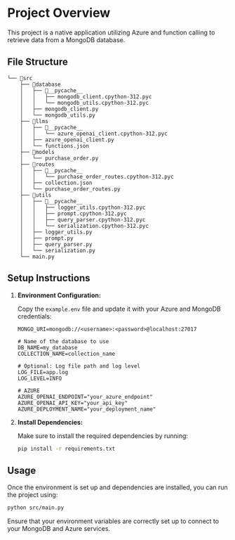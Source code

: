 # Project Overview

This project is a native application utilizing Azure and function calling to retrieve data from a MongoDB database.

## File Structure

```
└── 📁src
    ├── 📁database
    │   ├── 📁__pycache__
    │   │   ├── mongodb_client.cpython-312.pyc
    │   │   └── mongodb_utils.cpython-312.pyc
    │   ├── mongodb_client.py
    │   └── mongodb_utils.py
    ├── 📁llms
    │   ├── 📁__pycache__
    │   │   └── azure_openai_client.cpython-312.pyc
    │   ├── azure_openai_client.py
    │   └── functions.json
    ├── 📁models
    │   └── purchase_order.py
    ├── 📁routes
    │   ├── 📁__pycache__
    │   │   └── purchase_order_routes.cpython-312.pyc
    │   ├── collection.json
    │   └── purchase_order_routes.py
    ├── 📁utils
    │   ├── 📁__pycache__
    │   │   ├── logger_utils.cpython-312.pyc
    │   │   ├── prompt.cpython-312.pyc
    │   │   ├── query_parser.cpython-312.pyc
    │   │   └── serialization.cpython-312.pyc
    │   ├── logger_utils.py
    │   ├── prompt.py
    │   ├── query_parser.py
    │   └── serialization.py
    └── main.py
```



## Setup Instructions

1. **Environment Configuration:**

   Copy the `example.env` file and update it with your Azure and MongoDB credentials:

   ```plaintext
   MONGO_URI=mongodb://<username>:<password>@localhost:27017

   # Name of the database to use
   DB_NAME=my_database
   COLLECTION_NAME=collection_name

   # Optional: Log file path and log level
   LOG_FILE=app.log
   LOG_LEVEL=INFO

   # AZURE
   AZURE_OPENAI_ENDPOINT="your_azure_endpoint"
   AZURE_OPENAI_API_KEY="your_api_key"
   AZURE_DEPLOYMENT_NAME="your_deployment_name"
   ```

2. **Install Dependencies:**

   Make sure to install the required dependencies by running:

   ```bash
   pip install -r requirements.txt
   ```

## Usage

Once the environment is set up and dependencies are installed, you can run the project using:

```bash
python src/main.py
```

Ensure that your environment variables are correctly set up to connect to your MongoDB and Azure services.
